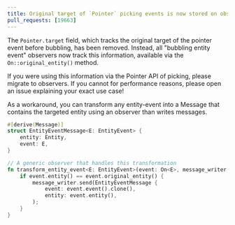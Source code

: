 ```yaml
---
title: Original target of `Pointer` picking events is now stored on observers
pull_requests: [19663]
---
```


The `Pointer.target` field, which tracks the original target of the pointer event before bubbling, has been removed.
Instead, all "bubbling entity event" observers now track this information, available via the `On::original_entity()` method.

If you were using this information via the Pointer API of picking, please migrate to observers.
If you cannot for performance reasons, please open an issue explaining your exact use case!

As a workaround, you can transform any entity-event into a Message that contains the targeted entity using an observer than writes messages.

```rust
#[derive(Message)]
struct EntityEventMessage<E: EntityEvent> {
    entity: Entity,
    event: E,
}

// A generic observer that handles this transformation
fn transform_entity_event<E: EntityEvent>(event: On<E>, message_writer: MessageWriter<EntityEventMessage<E>>){
    if event.entity() == event.original_entity() {
        message_writer.send(EntityEventMessage {
            event: event.event().clone(),
            entity: event.entity(),
        );
    }
}
```
